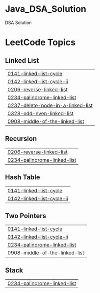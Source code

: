 # Java_DSA_Solution
DSA Solution

<!---LeetCode Topics Start-->
# LeetCode Topics
## Linked List
|  |
| ------- |
| [0141-linked-list-cycle](https://github.com/harshitaditya/DSA_Solution/tree/master/0141-linked-list-cycle) |
| [0142-linked-list-cycle-ii](https://github.com/harshitaditya/DSA_Solution/tree/master/0142-linked-list-cycle-ii) |
| [0206-reverse-linked-list](https://github.com/harshitaditya/DSA_Solution/tree/master/0206-reverse-linked-list) |
| [0234-palindrome-linked-list](https://github.com/harshitaditya/DSA_Solution/tree/master/0234-palindrome-linked-list) |
| [0237-delete-node-in-a-linked-list](https://github.com/harshitaditya/DSA_Solution/tree/master/0237-delete-node-in-a-linked-list) |
| [0328-odd-even-linked-list](https://github.com/harshitaditya/DSA_Solution/tree/master/0328-odd-even-linked-list) |
| [0908-middle-of-the-linked-list](https://github.com/harshitaditya/DSA_Solution/tree/master/0908-middle-of-the-linked-list) |
## Recursion
|  |
| ------- |
| [0206-reverse-linked-list](https://github.com/harshitaditya/DSA_Solution/tree/master/0206-reverse-linked-list) |
| [0234-palindrome-linked-list](https://github.com/harshitaditya/DSA_Solution/tree/master/0234-palindrome-linked-list) |
## Hash Table
|  |
| ------- |
| [0141-linked-list-cycle](https://github.com/harshitaditya/DSA_Solution/tree/master/0141-linked-list-cycle) |
| [0142-linked-list-cycle-ii](https://github.com/harshitaditya/DSA_Solution/tree/master/0142-linked-list-cycle-ii) |
## Two Pointers
|  |
| ------- |
| [0141-linked-list-cycle](https://github.com/harshitaditya/DSA_Solution/tree/master/0141-linked-list-cycle) |
| [0142-linked-list-cycle-ii](https://github.com/harshitaditya/DSA_Solution/tree/master/0142-linked-list-cycle-ii) |
| [0234-palindrome-linked-list](https://github.com/harshitaditya/DSA_Solution/tree/master/0234-palindrome-linked-list) |
| [0908-middle-of-the-linked-list](https://github.com/harshitaditya/DSA_Solution/tree/master/0908-middle-of-the-linked-list) |
## Stack
|  |
| ------- |
| [0234-palindrome-linked-list](https://github.com/harshitaditya/DSA_Solution/tree/master/0234-palindrome-linked-list) |
<!---LeetCode Topics End-->
